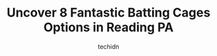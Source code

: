 ---
layout: ampstory
image: https://i0.wp.com/www.depkes.org/wp-content/uploads/2023/06/batting-cages-0-in-reading-pa-1685848143.jpeg?resize=640,853
author: techidn
featured: false
description: Discover the impressive array of Batting Cages options in Reading PA, where you can find 8 of the largest Batting Cages establishments in the area. From renowned classics to hidden gems, Rea
title: Uncover 8 Fantastic Batting Cages Options in Reading PA
cover:
   title: Uncover 8 Fantastic Batting Cages Options in Reading PA
   subtitle: Rickpate
   background: https://www.depkes.org/wp-content/uploads/2023/06/batting-cages-0-in-reading-pa-1685848143.jpeg

pages: 
 - layout: thirds
   top: <h1>#1 East Coast Sports Academy</h1>
   bottom: "<p>The coaches are very knowledgeable and have a lot of patience with the children.  If you want to start a sport for your children.  This is a right place.</p>"
   background: https://www.depkes.org/wp-content/uploads/2023/06/batting-cages-1-in-reading-pa-1685848143.jpeg
   backgroundblur: true
 - layout: thirds
   top: <h1>#2 Rip It Baseballtown Charities Baseball & Softball Skills Training</h1>
   bottom: "<p>Amazing prices! Great service! Friendly ppl! Got to listen to the musical Hamilton while we batted!!😁</p>"
   background: https://www.depkes.org/wp-content/uploads/2023/06/batting-cages-2-in-reading-pa-1685848143.jpeg
   cta:
      link: https://www.depkes.org/blog/uncover-8-fantastic-batting-cages-options-in-reading-pa/
      text: Uncover 8 Fantastic Batting Cages Options in Reading PA
 - layout: thirds
   top: <h1>#3 Trout Run Sports Complex</h1>
   bottom: "<p>950 W Neversink Rd, Reading, PA 19606, United States</p>"
   background: https://www.depkes.org/wp-content/uploads/2023/06/batting-cages-3-in-reading-pa-1685848144.jpeg
   cta:
      link: https://www.depkes.org/blog/uncover-8-fantastic-batting-cages-options-in-reading-pa/
      text: Uncover 8 Fantastic Batting Cages Options in Reading PA
 - layout: thirds
   top: <h1>#4 Evolution Baseball and Softball</h1>
   bottom: "<p>220 N Park Rd Bldg 7, Wyomissing, PA 19610, United States</p>"
   background: https://images.unsplash.com/photo-1599422314077-f4dfdaa4cd09?ixlib=rb-4.0.3&ixid=MnwxMjA3fDB8MHxwaG90by1wYWdlfHx8fGVufDB8fHx8&auto=format&fit=crop&w=640&h=853&q=80
   cta:
      link: https://www.depkes.org/blog/uncover-8-fantastic-batting-cages-options-in-reading-pa/
      text: Uncover 8 Fantastic Batting Cages Options in Reading PA
 - layout: thirds
   top: <h1>#5 Alvernia Baseball Field</h1>
   bottom: "<p>S Webster St, Reading, PA 19607, United States</p>"
   background: https://images.unsplash.com/photo-1557672172-298e090bd0f1?ixlib=rb-4.0.3&ixid=MnwxMjA3fDB8MHxwaG90by1wYWdlfHx8fGVufDB8fHx8&auto=format&fit=crop&w=640&h=853&q=80
   cta:
      link: https://www.depkes.org/blog/uncover-8-fantastic-batting-cages-options-in-reading-pa/
      text: Uncover 8 Fantastic Batting Cages Options in Reading PA
 - layout: thirds
   top: <h1>#6 HitTrax Batting Cage</h1>
   bottom: "<p>1026 E Lancaster Ave, Downingtown, PA 19335, United States</p>"
   background: https://images.unsplash.com/photo-1496096265110-f83ad7f96608?ixlib=rb-4.0.3&ixid=MnwxMjA3fDB8MHxwaG90by1wYWdlfHx8fGVufDB8fHx8&auto=format&fit=crop&w=640&h=853&q=80
   cta:
      link: https://www.depkes.org/blog/uncover-8-fantastic-batting-cages-options-in-reading-pa/
      text: Uncover 8 Fantastic Batting Cages Options in Reading PA
 - layout: thirds
   top: <h1>#7 Holman Baseball Academy</h1>
   bottom: "<p>2816 Old Pricetown Rd, Temple, PA 19560, United States</p>"
   background: https://images.unsplash.com/photo-1618556658017-fd9c732d1360?ixlib=rb-4.0.3&ixid=MnwxMjA3fDB8MHxwaG90by1wYWdlfHx8fGVufDB8fHx8&auto=format&fit=crop&w=640&h=853&q=80
   cta:
      link: https://www.depkes.org/blog/uncover-8-fantastic-batting-cages-options-in-reading-pa/
      text: Uncover 8 Fantastic Batting Cages Options in Reading PA
 - layout: thirds
   middle: Continue reading...
   background: https://images.unsplash.com/photo-1533998839656-76f5e4b2bccb?ixlib=rb-4.0.3&ixid=MnwxMjA3fDB8MHxwaG90by1wYWdlfHx8fGVufDB8fHx8&auto=format&fit=crop&w=640&h=853&q=80
   cta:
      link: https://www.depkes.org/blog/uncover-8-fantastic-batting-cages-options-in-reading-pa/
      text: Uncover 8 Fantastic Batting Cages Options in Reading PA
      
---